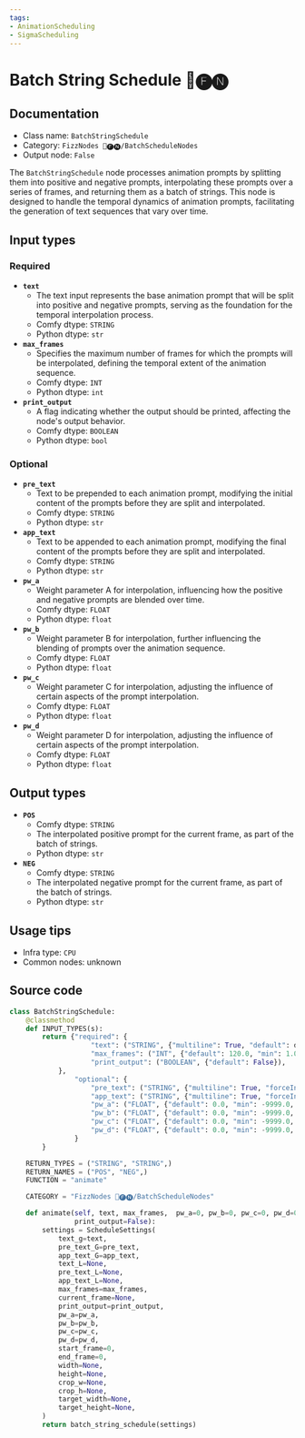 ```yaml
---
tags:
- AnimationScheduling
- SigmaScheduling
---
```


# Batch String Schedule 📅🅕🅝
## Documentation
- Class name: `BatchStringSchedule`
- Category: `FizzNodes 📅🅕🅝/BatchScheduleNodes`
- Output node: `False`

The `BatchStringSchedule` node processes animation prompts by splitting them into positive and negative prompts, interpolating these prompts over a series of frames, and returning them as a batch of strings. This node is designed to handle the temporal dynamics of animation prompts, facilitating the generation of text sequences that vary over time.
## Input types
### Required
- **`text`**
    - The text input represents the base animation prompt that will be split into positive and negative prompts, serving as the foundation for the temporal interpolation process.
    - Comfy dtype: `STRING`
    - Python dtype: `str`
- **`max_frames`**
    - Specifies the maximum number of frames for which the prompts will be interpolated, defining the temporal extent of the animation sequence.
    - Comfy dtype: `INT`
    - Python dtype: `int`
- **`print_output`**
    - A flag indicating whether the output should be printed, affecting the node's output behavior.
    - Comfy dtype: `BOOLEAN`
    - Python dtype: `bool`
### Optional
- **`pre_text`**
    - Text to be prepended to each animation prompt, modifying the initial content of the prompts before they are split and interpolated.
    - Comfy dtype: `STRING`
    - Python dtype: `str`
- **`app_text`**
    - Text to be appended to each animation prompt, modifying the final content of the prompts before they are split and interpolated.
    - Comfy dtype: `STRING`
    - Python dtype: `str`
- **`pw_a`**
    - Weight parameter A for interpolation, influencing how the positive and negative prompts are blended over time.
    - Comfy dtype: `FLOAT`
    - Python dtype: `float`
- **`pw_b`**
    - Weight parameter B for interpolation, further influencing the blending of prompts over the animation sequence.
    - Comfy dtype: `FLOAT`
    - Python dtype: `float`
- **`pw_c`**
    - Weight parameter C for interpolation, adjusting the influence of certain aspects of the prompt interpolation.
    - Comfy dtype: `FLOAT`
    - Python dtype: `float`
- **`pw_d`**
    - Weight parameter D for interpolation, adjusting the influence of certain aspects of the prompt interpolation.
    - Comfy dtype: `FLOAT`
    - Python dtype: `float`
## Output types
- **`POS`**
    - Comfy dtype: `STRING`
    - The interpolated positive prompt for the current frame, as part of the batch of strings.
    - Python dtype: `str`
- **`NEG`**
    - Comfy dtype: `STRING`
    - The interpolated negative prompt for the current frame, as part of the batch of strings.
    - Python dtype: `str`
## Usage tips
- Infra type: `CPU`
- Common nodes: unknown


## Source code
```python
class BatchStringSchedule:
    @classmethod
    def INPUT_TYPES(s):
        return {"required": {
                    "text": ("STRING", {"multiline": True, "default": defaultPrompt}),
                    "max_frames": ("INT", {"default": 120.0, "min": 1.0, "max": 999999.0, "step": 1.0}),
                    "print_output": ("BOOLEAN", {"default": False}),
            },
                "optional": {
                    "pre_text": ("STRING", {"multiline": True, "forceInput": True}),
                    "app_text": ("STRING", {"multiline": True, "forceInput": True}),
                    "pw_a": ("FLOAT", {"default": 0.0, "min": -9999.0, "max": 9999.0, "step": 0.1, "forceInput": True }),
                    "pw_b": ("FLOAT", {"default": 0.0, "min": -9999.0, "max": 9999.0, "step": 0.1, "forceInput": True }),
                    "pw_c": ("FLOAT", {"default": 0.0, "min": -9999.0, "max": 9999.0, "step": 0.1, "forceInput": True }),
                    "pw_d": ("FLOAT", {"default": 0.0, "min": -9999.0, "max": 9999.0, "step": 0.1, "forceInput": True }),
                }
        }

    RETURN_TYPES = ("STRING", "STRING",)
    RETURN_NAMES = ("POS", "NEG",)
    FUNCTION = "animate"

    CATEGORY = "FizzNodes 📅🅕🅝/BatchScheduleNodes"

    def animate(self, text, max_frames,  pw_a=0, pw_b=0, pw_c=0, pw_d=0, pre_text='', app_text='',
                print_output=False):
        settings = ScheduleSettings(
            text_g=text,
            pre_text_G=pre_text,
            app_text_G=app_text,
            text_L=None,
            pre_text_L=None,
            app_text_L=None,
            max_frames=max_frames,
            current_frame=None,
            print_output=print_output,
            pw_a=pw_a,
            pw_b=pw_b,
            pw_c=pw_c,
            pw_d=pw_d,
            start_frame=0,
            end_frame=0,
            width=None,
            height=None,
            crop_w=None,
            crop_h=None,
            target_width=None,
            target_height=None,
        )
        return batch_string_schedule(settings)

```
